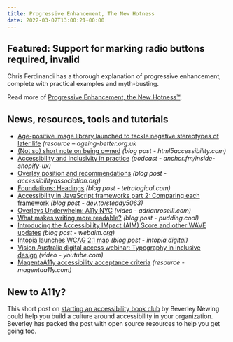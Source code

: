 ```yaml
---
title: Progressive Enhancement, The New Hotness
date: 2022-03-07T13:00:21+00:00
---
```


## Featured: Support for marking radio buttons required, invalid

Chris Ferdinandi has a thorough explanation of progressive enhancement, complete with practical examples and myth-busting.

Read more of [Progressive Enhancement, the New Hotness™](https://gomakethings.com/progressive-enhancement-the-new-hotness/).

## News, resources, tools and tutorials

- [Age-positive image library launched to tackle negative stereotypes of later life](https://ageing-better.org.uk/news/age-positive-image-library-launched) *(resource – ageing-better.org.uk*
- [(Not so) short note on being owned](https://html5accessibility.com/stuff/2022/02/28/not-so-short-note-on-being-owned/) _(blog post - html5accessibility.com)_
- [Accessibility and inclusivity in practice](https://anchor.fm/inside-shopify-ux/episodes/Accessibility-and-inclusivity-in-practice-e1eq8gg) *(podcast - anchor.fm/inside-shopify-ux)*
- [Overlay position and recommendations](https://www.accessibilityassociation.org/s/overlay-position-and-recommendations) *(blog post - accessibilityassociation.org)*
- [Foundations: Headings](https://tetralogical.com/blog/2022/02/28/headings/) *(blog post - tetralogical.com)*
- [Accessibility in JavaScript frameworks part 2: Comparing each framework](https://dev.to/steady5063/accessibility-in-javascript-frameworks-part-2-comparing-each-framework-41ch) *(blog post - dev.to/steady5063)*
- [Overlays Underwhelm: A11y NYC](https://adrianroselli.com/2022/03/overlays-underwhelm-a11y-nyc.html) *(video - adrianroselli.com)*
- [What makes writing more readable?](https://pudding.cool/2022/02/plain/) *(blog post - pudding.cool)*
- [Introducing the Accessibility IMpact (AIM) Score and other WAVE updates](https://webaim.org/blog/introducing-aim/) *(blog post - webaim.org)*
- [Intopia launches WCAG 2.1 map](https://intopia.digital/articles/intopia-launches-wcag-2-1-map/) *(blog post - intopia.digital)*
- [Vision Australia digital access webinar: Typography in inclusive design](https://www.youtube.com/watch?v=ha768Ih6J8M) *(video - youtube.com)*
- [MagentaA11y accessibility acceptance criteria](https://www.magentaa11y.com) *(resource - magentaa11y.com)*

## New to A11y?

This short post on [starting an accessibility book club](https://accessibility.blog.gov.uk/2022/03/01/setting-up-an-accessibility-book-club/) by Beverley Newing could help you build a culture around accessibility in your organization. Beverley has packed the post with open source resources to help you get going too.

